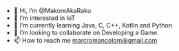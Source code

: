 - 👋 Hi, I’m @MakoreAkaRaku
- 👀 I’m interested in  IoT
- 🌱 I’m currently learning Java, C, C++, Kotlin and Python
- 💞️ I’m looking to collaborate on Developing a Game.
- 📫 How to reach me marcromancolom@gmail.com

<!---
MakoreAkaRaku/MakoreAkaRaku is a ✨ special ✨ repository because its `README.md` (this file) appears on your GitHub profile.
You can click the Preview link to take a look at your changes.
--->
